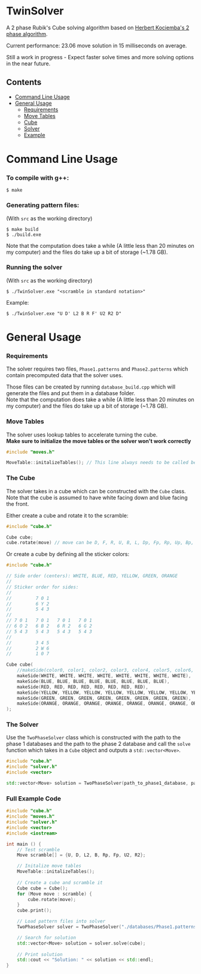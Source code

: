 # TwinSolver
A 2 phase Rubik's Cube solving algorithm based on [Herbert Kociemba's 2 phase algorithm](http://kociemba.org/cube.htm).

Current performance: 23.06 move solution in 15 milliseconds on average.

Still a work in progress - Expect faster solve times and more solving options in the near future. 


## Contents
- [Command Line Usage](#command-line-usage)
- [General Usage](#general-usage)
  - [Requirements](#requirements)
  - [Move Tables](#move-tables)
  - [Cube](#the-cube)
  - [Solver](#the-solver)
  - [Example](#full-example-code)

# Command Line Usage
### To compile with g++: <br>
```
$ make
```

### Generating pattern files: <br>
(With `src` as the working directory)
```
$ make build
$ ./build.exe
```
Note that the computation does take a while (A little less than 20 minutes on my computer) and the files do take up a bit of storage (~1.78 GB).

### Running the solver
(With `src` as the working directory)
```
$ ./TwinSolver.exe "<scramble in standard notation>"
```
Example:
```
$ ./TwinSolver.exe "U D' L2 B R F' U2 R2 D"
```


# General Usage
### Requirements
The solver requires two files, `Phase1.patterns` and `Phase2.patterns` which contain precomputed data that the solver uses.

Those files can be created by running `database_build.cpp` which will generate the files and put them in a database folder. <br>
Note that the computation does take a while (A little less than 20 minutes on my computer) and the files do take up a bit of storage (~1.78 GB).

### Move Tables
The solver uses lookup tables to accelerate turning the cube. <br>
**Make sure to initialize the move tables or the solver won't work correctly**
```C++
#include "moves.h"

MoveTable::initalizeTables(); // This line always needs to be called before using the solver
```

### The Cube
The solver takes in a cube which can be constructed with the `Cube` class. <br>
Note that the cube is assumed to have white facing down and blue facing the front.

Either create a cube and rotate it to the scramble:
```C++
#include "cube.h"

Cube cube;
cube.rotate(move) // move can be D, F, R, U, B, L, Dp, Fp, Rp, Up, Bp, Lp, D2, F2, R2, U2, B2, L2
```

Or create a cube by defining all the sticker colors:
```C++
#include "cube.h"

// Side order (centers): WHITE, BLUE, RED, YELLOW, GREEN, ORANGE
//
// Sticker order for sides:
//
//         7 0 1
//         6 Y 2
//         5 4 3
//
// 7 0 1   7 0 1   7 0 1   7 0 1
// 6 O 2   6 B 2   6 R 2   6 G 2
// 5 4 3   5 4 3   5 4 3   5 4 3
//
//         3 4 5
//         2 W 6
//         1 0 7

Cube cube(
    //makeSide(color0, color1, color2, color3, color4, color5, color6, color7)
    makeSide(WHITE, WHITE, WHITE, WHITE, WHITE, WHITE, WHITE, WHITE),
    makeSide(BLUE, BLUE, BLUE, BLUE, BLUE, BLUE, BLUE, BLUE),
    makeSide(RED, RED, RED, RED, RED, RED, RED, RED),
    makeSide(YELLOW, YELLOW, YELLOW, YELLOW, YELLOW, YELLOW, YELLOW, YELLOW),
    makeSide(GREEN, GREEN, GREEN, GREEN, GREEN, GREEN, GREEN, GREEN),
    makeSide(ORANGE, ORANGE, ORANGE, ORANGE, ORANGE, ORANGE, ORANGE, ORANGE)
);
```

### The Solver
Use the `TwoPhaseSolver` class which is constructed with the path to the phase 1 databases and the path to the phase 2 database and call the `solve` function which takes in a `Cube` object and outputs a `std::vector<Move>`.

```C++
#include "cube.h"
#include "solver.h"
#include <vector>

std::vector<Move> solution = TwoPhaseSolver(path_to_phase1_database, path_to_phase2_database).solve(cube);
```

### Full Example Code
```C++
#include "cube.h"
#include "moves.h"
#include "solver.h"
#include <vector>
#include <iostream>

int main () {
    // Test scramble
    Move scramble[] = {U, D, L2, B, Rp, Fp, U2, R2};

    // Initalize move tables
    MoveTable::initalizeTables();
    
    // Create a cube and scramble it
    Cube cube = Cube();
    for (Move move : scramble) {
        cube.rotate(move);
    }
    cube.print();

    // Load pattern files into solver
    TwoPhaseSolver solver = TwoPhaseSolver("./databases/Phase1.patterns", "./databases/Phase2.patterns");

    // Search for solution
    std::vector<Move> solution = solver.solve(cube);
    
    // Print solution
    std::cout << "Solution: " << solution << std::endl;
}
